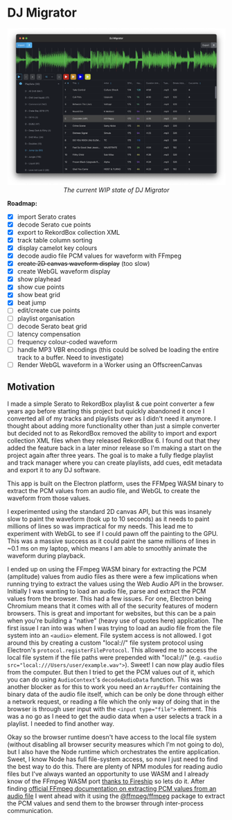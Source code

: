 # DJ Migrator

<div align="center">
  <img src="docs/current-state.png" alt="Screenshot of the current state of DJ Migrator">
  <em>The current WIP state of DJ Migrator</em>
</div>

**Roadmap:**

- [x] import Serato crates
- [x] decode Serato cue points
- [x] export to RekordBox collection XML
- [x] track table column sorting
- [x] display camelot key colours
- [x] decode audio file PCM values for waveform with FFmpeg
- [x] ~~create 2D canvas waveform display~~ (too slow)
- [x] create WebGL waveform display
- [x] show playhead
- [x] show cue points
- [x] show beat grid
- [x] beat jump
- [ ] edit/create cue points
- [ ] playlist organisation
- [ ] decode Serato beat grid
- [ ] latency compensation
- [ ] frequency colour-coded waveform
- [ ] handle MP3 VBR encodings (this could be solved be loading the entire track to a buffer. Need to investigate)
- [ ] Render WebGL waveform in a Worker using an OffscreenCanvas

## Motivation

I made a simple Serato to RekordBox playlist & cue point converter a few years ago before starting this project but quickly abandoned it once I converted all of my tracks and playlists over as I didn't need it anymore. I thought about adding more functionality other than just a simple converter but decided not to as RekordBox removed the ability to import and export collection XML files when they released RekordBox 6. I found out that they added the feature back in a later minor release so I'm making a start on the project again after three years. The goal is to make a fully fledge playlist and track manager where you can create playlists, add cues, edit metadata and export it to any DJ software.

This app is built on the Electron platform, uses the FFMpeg WASM binary to extract the PCM values from an audio file, and WebGL to create the waveform from those values.

I experimented using the standard 2D canvas API, but this was insanely slow to paint the waveform (took up to 10 seconds) as it needs to paint millions of lines so was impractical for my needs. This lead me to experiment with WebGL to see if I could pawn off the painting to the GPU. This was a massive success as it could paint the same millions of lines in ~0.1 ms on my laptop, which means I am able to smoothly animate the waveform during playback.

I ended up on using the FFmpeg WASM binary for extracting the PCM (amplitude) values from audio files as there were a few implications when running trying to extract the values using the Web Audio API in the browser. Initially I was wanting to load an audio file, parse and extract the PCM values from the browser. This had a few issues. For one, Electron being Chromium means that it comes with all of the security features of modern browsers. This is great and important for websites, but this can be a pain when you're building a "native" (heavy use of quotes here) application. The first issue I ran into was when I was trying to load an audio file from the file system into an `<audio>` element. File system access is not allowed. I got around this by creating a custom "local://" file system protocol using Electron's `protocol.registerFileProtocol`. This allowed me to access the local file system if the file paths were prepended with "local://" (e.g. `<audio src="local:///Users/user/example.wav">`). Sweet! I can now play audio files from the computer. But then I tried to get the PCM values out of it, which you can do using `AudioContext`'s `decodeAudioData` function. This was another blocker as for this to work you need an `ArrayBuffer` containing the binary data of the audio file itself, which can be only be done through either a network request, or reading a file which the only way of doing that in the browser is through user input with the `<input type="file">` element. This was a no go as I need to get the audio data when a user selects a track in a playlist. I needed to find another way.

Okay so the browser runtime doesn't have access to the local file system (without disabling all browser security measures which I'm not going to do), but I also have the Node runtime which orchestrates the entire application. Sweet, I know Node has full file-system access, so now I just need to find the best way to do this. There are plenty of NPM modules for reading audio files but I've always wanted an opportunity to use WASM and I already know of the FFmpeg WASM port [thanks to Fireship](https://www.youtube.com/watch?v=-OTc0Ki7Sv0) so lets do it. After finding [official FFmpeg documentation on extracting PCM values from an audio file](https://trac.ffmpeg.org/wiki/Waveform) I went ahead with it using the [@ffmpeg/ffmpeg](https://github.com/ffmpegwasm/ffmpeg.wasm) package to extract the PCM values and send them to the browser through inter-process communication.

